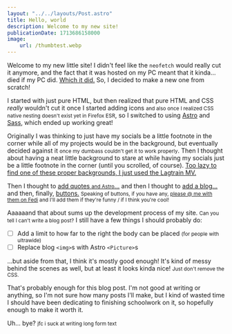 ```yaml
---
layout: "../../layouts/Post.astro"
title: Hello, world
description: Welcome to my new site!
publicationDate: 1713686158000
image:
    url: /thumbtest.webp
---
```

Welcome to my new little site! I didn't feel like the `neofetch` would really cut it anymore, and the fact that it was hosted on my PC meant that it kinda... died if my PC did. [Which it did.](https://github.com/nbitzz/status/issues/686) So, I decided to make a new one from scratch!

I started with just pure HTML, but then realized that pure HTML and CSS *really* wouldn't cut it once I started adding icons <small>and also once I realized CSS native nesting doesn't exist yet in Firefox ESR</small>, so I switched to using [Astro](https://astro.build) and [Sass](https://sass-lang.com), which ended up working great! 

Originally I was thinking to just have my socials be a little footnote in the corner while all of my projects would be in the background, but eventually decided against it <small>once my dumbass couldn't get it to work properly</small>. Then I thought about having a neat little background to stare at while having my socials just be a little footnote in the corner (until you scrolled, of course). [Too lazy to find one of these proper backgrounds, I just used the Lagtrain MV.](https://5320c414.splitsnewnewwebsite.pages.dev)

Then I thought to [add quotes <small>and Astro</small>...](https://77c727ca.splitsnewnewwebsite.pages.dev/#quotes) and then I thought to [add a blog...](https://3b2aa096.splitsnewnewwebsite.pages.dev/blog) and then, finally, [buttons.](https://65f271c7.splitsnewnewwebsite.pages.dev/#buttons) <small>Speaking of buttons, if you have any, <a href="https://coolviruses.download/@split">please @ me with them on Fedi</a> and I'll add them if they're funny / if I think you're cool!</small>

Aaaaaand that about sums up the development process of my site. <small>Can you tell I can't write a blog post?</small> I still have a few things I should probably do:

- [ ] Add a limit to how far to the right the body can be placed <small>(for people with ultrawide)</small>
- [ ] Replace blog `<img>`s with Astro `<Picture>`s

...but aside from that, I think it's mostly good enough! It's kind of messy behind the scenes as well, but at least it looks kinda nice! <small>Just don't remove the CSS.</small> 

That's probably enough for this blog post. I'm not good at writing or anything, so I'm not sure how many posts I'll make, but I kind of wasted time I should have been dedicating to finishing schoolwork on it, so hopefully enough to make it worth it. 

Uh... bye? <small>jfc i suck at writing long form text</small>